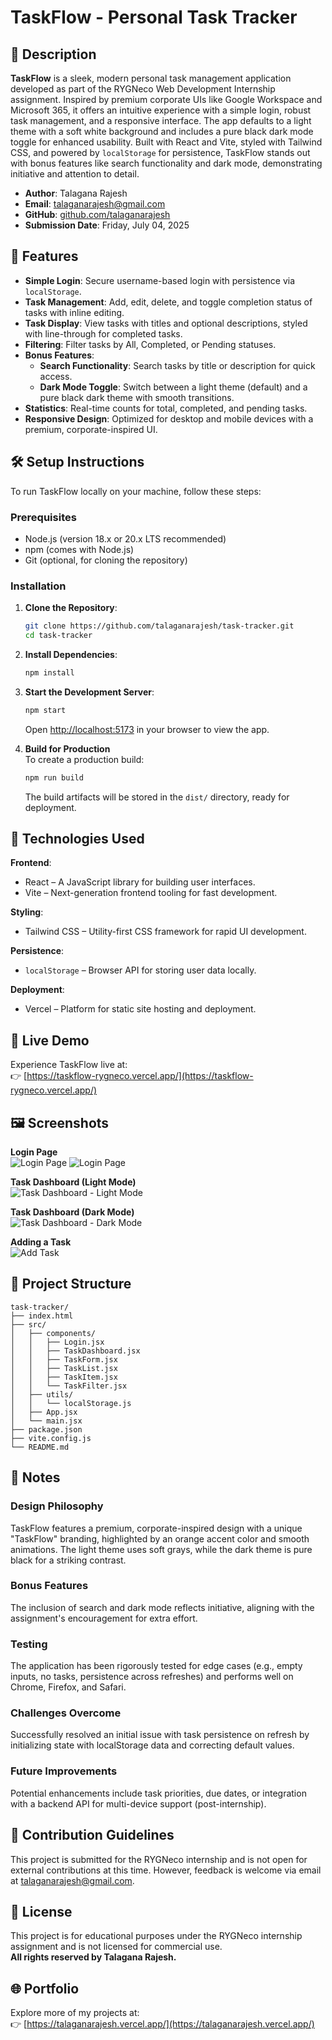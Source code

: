 # TaskFlow - Personal Task Tracker


## 📖 Description

**TaskFlow** is a sleek, modern personal task management application developed as part of the RYGNeco Web Development Internship assignment. Inspired by premium corporate UIs like Google Workspace and Microsoft 365, it offers an intuitive experience with a simple login, robust task management, and a responsive interface. The app defaults to a light theme with a soft white background and includes a pure black dark mode toggle for enhanced usability. Built with React and Vite, styled with Tailwind CSS, and powered by `localStorage` for persistence, TaskFlow stands out with bonus features like search functionality and dark mode, demonstrating initiative and attention to detail.

- **Author**: Talagana Rajesh  
- **Email**: talaganarajesh@gmail.com  
- **GitHub**: [github.com/talaganarajesh](https://github.com/talaganarajesh)  
- **Submission Date**: Friday, July 04, 2025

## 🚀 Features

- **Simple Login**: Secure username-based login with persistence via `localStorage`.
- **Task Management**: Add, edit, delete, and toggle completion status of tasks with inline editing.
- **Task Display**: View tasks with titles and optional descriptions, styled with line-through for completed tasks.
- **Filtering**: Filter tasks by All, Completed, or Pending statuses.
- **Bonus Features**:
  - **Search Functionality**: Search tasks by title or description for quick access.
  - **Dark Mode Toggle**: Switch between a light theme (default) and a pure black dark theme with smooth transitions.
- **Statistics**: Real-time counts for total, completed, and pending tasks.
- **Responsive Design**: Optimized for desktop and mobile devices with a premium, corporate-inspired UI.

## 🛠 Setup Instructions

To run TaskFlow locally on your machine, follow these steps:

### Prerequisites
- Node.js (version 18.x or 20.x LTS recommended)
- npm (comes with Node.js)
- Git (optional, for cloning the repository)

### Installation

1. **Clone the Repository**:
   ```bash
   git clone https://github.com/talaganarajesh/task-tracker.git
   cd task-tracker
   ```

2. **Install Dependencies**:
   ```bash
   npm install
   ```

3. **Start the Development Server**:
   ```bash
   npm start
   ```
   Open [http://localhost:5173](http://localhost:5173) in your browser to view the app.

4. **Build for Production**  
   To create a production build:
   ```bash
   npm run build
   ```
   The build artifacts will be stored in the `dist/` directory, ready for deployment.

## 🧰 Technologies Used

**Frontend**:  
- React – A JavaScript library for building user interfaces.  
- Vite – Next-generation frontend tooling for fast development.

**Styling**:  
- Tailwind CSS – Utility-first CSS framework for rapid UI development.

**Persistence**:  
- `localStorage` – Browser API for storing user data locally.

**Deployment**:  
- Vercel – Platform for static site hosting and deployment.

## 🔗 Live Demo

Experience TaskFlow live at:  
👉 [https://taskflow-rygneco.vercel.app/](https://taskflow-rygneco.vercel.app/)

## 🖼 Screenshots

**Login Page**  
![Login Page](https://raw.githubusercontent.com/talaganaRajesh/taskflow-asgn/refs/heads/main/screenshots/login-light.png)
![Login Page](https://raw.githubusercontent.com/talaganaRajesh/taskflow-asgn/refs/heads/main/screenshots/login-dark.png)


**Task Dashboard (Light Mode)**  
![Task Dashboard - Light Mode](https://raw.githubusercontent.com/talaganaRajesh/taskflow-asgn/refs/heads/main/screenshots/dashboard-light.png)

**Task Dashboard (Dark Mode)**  
![Task Dashboard - Dark Mode](https://raw.githubusercontent.com/talaganaRajesh/taskflow-asgn/refs/heads/main/screenshots/dashboard-dark.png)

**Adding a Task**  
![Add Task](https://raw.githubusercontent.com/talaganaRajesh/taskflow-asgn/refs/heads/main/screenshots/addtask-light.png)

## 📁 Project Structure

```
task-tracker/
├── index.html
├── src/
│   ├── components/
│   │   ├── Login.jsx
│   │   ├── TaskDashboard.jsx
│   │   ├── TaskForm.jsx
│   │   ├── TaskList.jsx
│   │   ├── TaskItem.jsx
│   │   └── TaskFilter.jsx
│   ├── utils/
│   │   └── localStorage.js
│   ├── App.jsx
│   └── main.jsx
├── package.json
├── vite.config.js
└── README.md
```

## 📝 Notes

### Design Philosophy  
TaskFlow features a premium, corporate-inspired design with a unique "TaskFlow" branding, highlighted by an orange accent color and smooth animations. The light theme uses soft grays, while the dark theme is pure black for a striking contrast.

### Bonus Features  
The inclusion of search and dark mode reflects initiative, aligning with the assignment's encouragement for extra effort.


### Testing  
The application has been rigorously tested for edge cases (e.g., empty inputs, no tasks, persistence across refreshes) and performs well on Chrome, Firefox, and Safari.

### Challenges Overcome  
Successfully resolved an initial issue with task persistence on refresh by initializing state with localStorage data and correcting default values.

### Future Improvements  
Potential enhancements include task priorities, due dates, or integration with a backend API for multi-device support (post-internship).

## 🤝 Contribution Guidelines

This project is submitted for the RYGNeco internship and is not open for external contributions at this time. However, feedback is welcome via email at [talaganarajesh@gmail.com](mailto:talaganarajesh@gmail.com).

## 📜 License

This project is for educational purposes under the RYGNeco internship assignment and is not licensed for commercial use.  
**All rights reserved by Talagana Rajesh.**

## 🌐 Portfolio

Explore more of my projects at:  
👉 [https://talaganarajesh.vercel.app/](https://talaganarajesh.vercel.app/)
